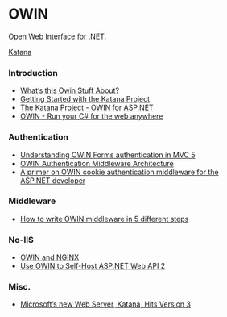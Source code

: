 OWIN
====

[Open Web Interface for .NET](http://owin.org/).

[Katana](http://katanaproject.codeplex.com/)


### Introduction
- [What’s this Owin Stuff About?](http://coding.abel.nu/2014/05/whats-this-owin-stuff-about/)
- [Getting Started with the Katana Project](http://msdn.microsoft.com/en-us/magazine/dn451439.aspx)
- [The Katana Project - OWIN for ASP.NET](http://channel9.msdn.com/Shows/Web+Camps+TV/The-Katana-Project-OWIN-for-ASPNET)
- [OWIN - Run your C# for the web anywhere](http://vimeo.com/57007898)

### Authentication
- [Understanding OWIN Forms authentication in MVC 5](http://blogs.msdn.com/b/webdev/archive/2013/07/03/understanding-owin-forms-authentication-in-mvc-5.aspx)
- [OWIN Authentication Middleware Architecture](http://brockallen.com/2013/08/07/owin-authentication-middleware-architecture/)
- [A primer on OWIN cookie authentication middleware for the ASP.NET developer](http://brockallen.com/2013/10/24/a-primer-on-owin-cookie-authentication-middleware-for-the-asp-net-developer/)

### Middleware
- [How to write OWIN middleware in 5 different steps
](http://benfoster.io/blog/how-to-write-owin-middleware-in-5-different-steps)

### No-IIS
- [OWIN and NGINX](http://iobservable.net/blog/2013/08/01/owin-and-nginx/)
- [Use OWIN to Self-Host ASP.NET Web API 2](http://www.asp.net/web-api/overview/hosting-aspnet-web-api/use-owin-to-self-host-web-api)

### Misc.
- [Microsoft’s new Web Server, Katana, Hits Version 3](http://www.infoq.com/news/2014/08/Katana-3?utm_source=infoqEmail&utm_medium=WeeklyNL_EditorialContentDotNet&utm_campaign=09022014news)
